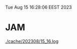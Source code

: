 Tue Aug 15 16:28:06 EEST 2023
# JAM
<a href='./cache/202308/15_16.log'>./cache/202308/15_16.log</a>
